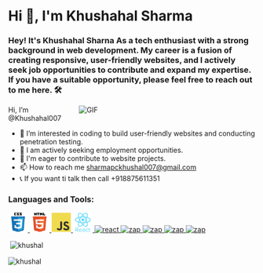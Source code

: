 <h1 align="left">Hi 👋, I'm Khushahal Sharma</h1>
<h3 align="left">Hey! It's Khushahal Sharna As a tech enthusiast with a strong background in web development. My career is a fusion of creating responsive, user-friendly websites, and I actively seek job opportunities to contribute and expand my expertise. If you have a suitable opportunity, please feel free to reach out to me here. 🛠️</h3>

<img align="right" alt="GIF" src="https://user-images.githubusercontent.com/17249211/191750155-38a778e2-c0d2-460e-b256-a4592b4a75d2.gif" width="360px"/>
 
Hi, I’m @Khushahal007
- 👀 I’m interested in coding to build user-friendly websites and conducting penetration testing.
- 🌱 I am actively seeking employment opportunities.
- 💞️  I'm eager to contribute to website projects. 
- 📫 How to reach me sharmapckhushal007@gmail.com
- 📞 If you want ti talk then call +918875611351


<h3 align="left">Languages and Tools:</h3>
<p align="left">  <a href="https://www.w3schools.com/css/" target="_blank" rel="noreferrer"> <img src="https://raw.githubusercontent.com/devicons/devicon/master/icons/css3/css3-original-wordmark.svg" alt="css3" width="40" height="40"/> <a href="https://www.w3.org/html/" target="_blank" rel="noreferrer"> <img src="https://raw.githubusercontent.com/devicons/devicon/master/icons/html5/html5-original-wordmark.svg" alt="html5" width="40" height="40"/> <a href="https://developer.mozilla.org/en-US/docs/Web/JavaScript" target="_blank" rel="noreferrer"> <img src="https://raw.githubusercontent.com/devicons/devicon/master/icons/javascript/javascript-original.svg" alt="javascript" width="40" height="40"/> </a> <a href="https://reactjs.org/" target="_blank" rel="noreferrer"> <img src="https://raw.githubusercontent.com/devicons/devicon/master/icons/react/react-original-wordmark.svg" alt="react" width="40" height="40"/> </a> <a href="https://www.google.com/url?sa=t&rct=j&q=&esrc=s&source=web&cd=&cad=rja&uact=8&ved=2ahUKEwj3pYXxtPj7AhVrwjgGHYfRCgsQFnoECAgQAQ&url=https%3A%2F%2Fportswigger.net%2Fburp&usg=AOvVaw1wUaWiBmHu8R6v8LlxYuob" target="_blank" rel="noreferrer"> <img src="https://w7.pngwing.com/pngs/548/381/png-transparent-burp-suite-alt-macos-bigsur-icon-thumbnail.png" alt="react" width="40" height="40"/> </a> <a href="https://www.zaproxy.org" target="_blank" rel="noreferrer"> <img src="https://encrypted-tbn0.gstatic.com/images?q=tbn:ANd9GcSlVIJIGPueumSEjU8B6jPjJSdQSRIBzjPXw7w1yEw8ZySNbGwktg5BDyFeMMUJ_LTkKZc&usqp=CAU" alt="zap" width="40" height="40"/> </a><a href="https://www.zaproxy.org" target="_blank" rel="noreferrer"> <img src="https://encrypted-tbn0.gstatic.com/images?q=tbn:ANd9GcRlxZ2dg4gJm68hdfTx4rwGSmfUKfsmZIaseVg1_0rr&s" alt="zap" width=80" height="40"/> </a><a href="https://www.zaproxy.org" target="_blank" rel="noreferrer"> <img src="https://encrypted-tbn0.gstatic.com/images?q=tbn:ANd9GcQwrzR_8_gn8HLdrN62hv-vWC0NitTMLIc3C4xsFiHh&s" alt="zap" width=80" height="40"/> </a><a href="https://www.zaproxy.org" target="_blank" rel="noreferrer"> <img src="https://encrypted-tbn0.gstatic.com/images?q=tbn:ANd9GcSuXDkPWX_9Ti6TSPTVuPi_XWfmMZT9k46ehXcrRq4&s" alt="zap" width=80" height="40"/> </a>


<div>
  <p>&nbsp;<img align="center" src="https://github-readme-stats.vercel.app/api?username=Khushahal007&show_icons=true&locale=en" alt="khushal" /></p>

  <p><img align="center" src="https://github-readme-streak-stats.herokuapp.com/?user=Khushahal007&" alt="khushal" /></p>
</div>



<!---
Khushahal007/Khushahal007 is a ✨ special ✨ repository because its `README.md` (this file) appears on your GitHub profile.
You can click the Preview link to take a look at your changes.
--->



